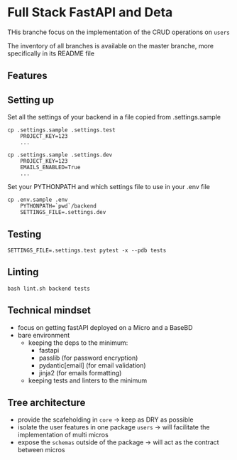 # Full Stack FastAPI and Deta

THis branche focus on the implementation of the CRUD operations on `users`

The inventory of all branches is available on the master branche, more specifically in its README file

## Features

## Setting up

Set all the settings of your backend in a file copied from .settings.sample

    cp .settings.sample .settings.test
        PROJECT_KEY=123
        ...

    cp .settings.sample .settings.dev
        PROJECT_KEY=123
        EMAILS_ENABLED=True
        ...

Set your PYTHONPATH and which settings file to use in your .env file

    cp .env.sample .env
        PYTHONPATH=`pwd`/backend
        SETTINGS_FILE=.settings.dev


## Testing

    SETTINGS_FILE=.settings.test pytest -x --pdb tests

## Linting

    bash lint.sh backend tests

## Technical mindset

- focus on getting fastAPI deployed on a Micro and a BaseBD
- bare environment
    - keeping the deps to the minimum:
        - fastapi
        - passlib (for password encryption)
        - pydantic[email] (for email validation)
        - jinja2 (for emails formatting)
    - keeping tests and linters to the minimum

## Tree architecture

- provide the scafeholding in `core`
    -> keep as DRY as possible
- isolate the user features in one package `users`
    -> will facilitate the implementation of multi micros
- expose the `schemas` outside of the package
    -> will act as the contract between micros